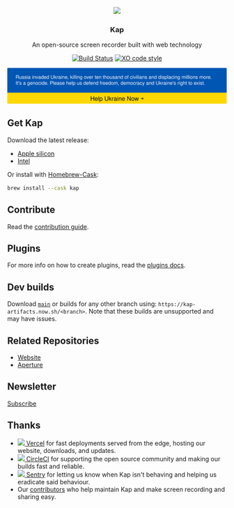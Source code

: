 <p align="center">
  <img src="https://getkap.co/static/favicon/kap.svg" height="64">
  <h3 align="center">Kap</h3>
  <p align="center">An open-source screen recorder built with web technology<p>
  <p align="center"><a href="https://circleci.com/gh/wulkano/kap"><img src="https://circleci.com/gh/wulkano/Kap.svg?style=shield" alt="Build Status"></a> <a href="https://github.com/sindresorhus/xo"><img src="https://img.shields.io/badge/code_style-XO-5ed9c7.svg" alt="XO code style"></a></p>
</p>

[![SWUbanner](https://raw.githubusercontent.com/vshymanskyy/StandWithUkraine/main/banner2-direct.svg)](https://vshymanskyy.github.io/StandWithUkraine/)

## Get Kap

Download the latest release:

- [Apple silicon](https://getkap.co/api/download/arm64)
- [Intel](https://getkap.co/api/download/x64)

Or install with [Homebrew-Cask](https://caskroom.github.io):

```sh
brew install --cask kap
```

## Contribute

Read the [contribution guide](contributing.md).

## Plugins

For more info on how to create plugins, read the [plugins docs](docs/plugins.md).

## Dev builds

Download [`main`](https://kap-artifacts.now.sh/main) or builds for any other branch using: `https://kap-artifacts.now.sh/<branch>`. Note that these builds are unsupported and may have issues.

## Related Repositories

- [Website](https://github.com/wulkano/kap-website)
- [Aperture](https://github.com/wulkano/aperture)

## Newsletter

[Subscribe](http://eepurl.com/ch90_1)

## Thanks

- [<img height="14" src="https://si-cdn.vercel.app/vercel"/> Vercel](https://vercel.com/) for fast deployments served from the edge, hosting our website, downloads, and updates.
- [<img height="14" src="https://si-cdn.vercel.app/circleci"/> CircleCI](https://circleci.com/) for supporting the open source community and making our builds fast and reliable.
- [<img height="14" src="https://si-cdn.vercel.app/sentry"/> Sentry](https://sentry.io/) for letting us know when Kap isn't behaving and helping us eradicate said behaviour.
- Our [contributors](https://github.com/wulkano/kap/contributors) who help maintain Kap and make screen recording and sharing easy.
